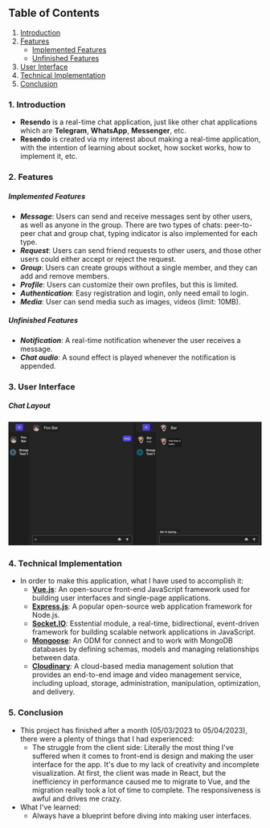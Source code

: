 ## Table of Contents
1. [Introduction](#1-introduction)
2. [Features](#2-features)
	- [Implemented Features](#implemented-features)
	- [Unfinished Features](#unfinished-features)
3. [User Interface](#3-user-interface)
4. [Technical Implementation](#4-technical-implementation)
5. [Conclusion](#5-conclusion)


### 1. Introduction

- __Resendo__ is a real-time chat application, just like other chat applications which are __Telegram__, __WhatsApp__, __Messenger__, etc.
- __Resendo__ is created via my interest about making a real-time application, with the intention of learning about socket, how socket works, how to implement it, etc.

### 2. Features

##### Implemented Features
- ___Message___: Users can send and receive messages sent by other users, as well as anyone in the group. There are two types of chats: peer-to-peer chat and group chat, typing indicator is also implemented for each type.
- ___Request___: Users can send friend requests to other users, and those other users could either accept or reject the request.
- ___Group___: Users can create groups without a single member, and they can add and remove members.
- ___Profile___: Users can customize their own profiles, but this is limited.
- ___Authentication___: Easy registration and login, only need email to login.
- ___Media___: User can send media such as images, videos (limit: 10MB).

##### Unfinished Features
- ___Notification___: A real-time notification whenever the user receives a message.
- ___Chat audio___: A sound effect is played whenever the notification is appended. 

### 3. User Interface

##### Chat Layout

![Main-Layout](2023-04-05_17-07.png)


### 4. Technical Implementation

- In order to make this application, what I have used to accomplish it:
	- [__Vue.js__](https://vuejs.org/): An open-source front-end JavaScript framework used for building user interfaces and single-page applications.
	- [__Express.js__](https://expressjs.com/): A popular open-source web application framework for Node.js.
	- [__Socket.IO__](https://socket.io/): Esstential module, a real-time, bidirectional, event-driven framework for building scalable network applications in JavaScript.
	- [__Mongoose__](https://mongoosejs.com/): An ODM for connect and to work with MongoDB databases by defining schemas, models and managing relationships between data.
	- [__Cloudinary__](https://cloudinary.com/): A cloud-based media management solution that provides an end-to-end image and video management service, including upload, storage, administration, manipulation, optimization, and delivery.

### 5. Conclusion

- This project has finished after a month (05/03/2023 to 05/04/2023), there were a plenty of things that I had experienced:
	- The struggle from the client side: Literally the most thing I've suffered when it comes to front-end is design and making the user interface for the app. It's due to my lack of creativity and incomplete visualization. At first, the client was made in React, but the inefficiency in performance caused me to migrate to Vue, and the migration really took a lot of time to complete. The responsiveness is awful and drives me crazy.
- What I've learned:
	- Always have a blueprint before diving into making user interfaces.
